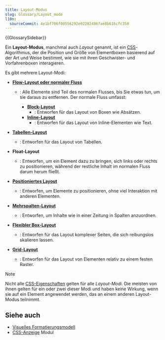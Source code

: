 ```yaml
---
title: Layout-Modus
slug: Glossary/Layout_mode
l10n:
  sourceCommit: 4e1bf706f08556292e02202486fae8b616cfc358
---
```


{{GlossarySidebar}}

Ein **Layout-Modus**, manchmal auch _Layout_ genannt, ist ein [CSS](/de/docs/Web/CSS)-Algorithmus, der die Position und Größe von Elementboxen basierend auf der Art und Weise bestimmt, wie sie mit ihren Geschwister- und Vorfahrenboxen interagieren.

Es gibt mehrere Layout-Modi:

- **[Flow-Layout oder normaler Fluss](/de/docs/Web/CSS/CSS_display/Flow_layout)**

  - : Alle Elemente sind Teil des normalen Flusses, bis Sie etwas tun, um sie daraus zu entfernen. Der normale Fluss umfasst:

    - **[Block-Layout](/de/docs/Web/CSS/CSS_display/Block_and_inline_layout_in_normal_flow)**
      - : Entworfen für das Layout von Boxen wie Absätzen.
    - **[Inline-Layout](/de/docs/Web/CSS/CSS_inline_layout)**
      - : Entworfen für das Layout von Inline-Elementen wie Text.

- **[Tabellen-Layout](/de/docs/Web/CSS/CSS_table)**
  - : Entworfen für das Layout von Tabellen.
- **Float-Layout**
  - : Entworfen, um ein Element dazu zu bringen, sich links oder rechts zu positionieren, während der restliche Inhalt im normalen Fluss darum herum fließt.
- **[Positioniertes Layout](/de/docs/Web/CSS/CSS_positioned_layout)**
  - : Entworfen, um Elemente zu positionieren, ohne viel Interaktion mit anderen Elementen.
- **[Mehrspalten-Layout](/de/docs/Web/CSS/CSS_multicol_layout)**
  - : Entworfen, um Inhalte wie in einer Zeitung in Spalten anzuordnen.
- **[Flexibler Box-Layout](/de/docs/Web/CSS/CSS_flexible_box_layout)**
  - : Entworfen für das Layout komplexer Seiten, die sich reibungslos skalieren lassen.
- **[Grid-Layout](/de/docs/Web/CSS/CSS_grid_layout)**
  - : Entworfen für das Layout von Elementen relativ zu einem festen Raster.

> [!NOTE]
> Nicht alle [CSS-Eigenschaften](/de/docs/Web/CSS/Reference) gelten für alle _Layout-Modi_. Die meisten von ihnen gelten für ein oder zwei dieser Modi und haben keine Wirkung, wenn sie auf ein Element angewendet werden, das an einem anderen Layout-Modus teilnimmt.

## Siehe auch

- [Visuelles Formatierungsmodell](/de/docs/Web/CSS/CSS_display/Visual_formatting_model)
- [CSS-Anzeige](/de/docs/Web/CSS/CSS_display) Modul
